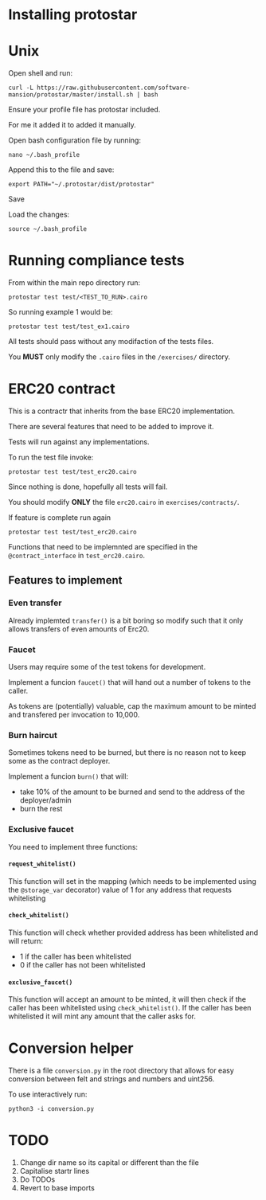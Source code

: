 # Installing protostar

# Unix

Open shell and run:

`curl -L https://raw.githubusercontent.com/software-mansion/protostar/master/install.sh | bash`

Ensure your profile file has protostar included.

For me it added it to added it manually.

Open bash configuration file by running:

`nano ~/.bash_profile`

Append this to the file and save:

`export PATH="~/.protostar/dist/protostar"`

Save

Load the changes:

`source ~/.bash_profile`

# Running compliance tests

From within the main repo directory run:

`protostar test test/<TEST_TO_RUN>.cairo`

So running example 1 would be:

`protostar test test/test_ex1.cairo`

All tests should pass without any modifaction of the tests files.

You **MUST** only modify the `.cairo` files in the `/exercises/` directory.

# ERC20 contract

This is a contractr that inherits from the base ERC20 implementation.

There are several features that need to be added to improve it.

Tests will run against any implementations.

To run the test file invoke:

`protostar test test/test_erc20.cairo`

Since nothing is done, hopefully all tests will fail.

You should modify **ONLY** the file `erc20.cairo` in `exercises/contracts/`.

If feature is complete run again

`protostar test test/test_erc20.cairo`

Functions that need to be implemnted are specified in the `@contract_interface` in `test_erc20.cairo`.

## Features to implement

### Even transfer

Already implemted `transfer()` is a bit boring so modify such that it only allows transfers of even amounts of Erc20.

### Faucet

Users may require some of the test tokens for development.

Implement a funcion `faucet()` that will hand out a number of tokens to the caller.

As tokens are (potentially) valuable, cap the maximum amount to be minted and transfered per invocation to 10,000.

### Burn haircut

Sometimes tokens need to be burned, but there is no reason not to keep some as the contract deployer.

Implement a funcion `burn()` that will:

- take 10% of the amount to be burned and send to the address of the deployer/admin
- burn the rest

### Exclusive faucet

You need to implement three functions:

#### `request_whitelist()`

This function will set in the mapping (which needs to be implemented using the `@storage_var` decorator) value of 1 for any address that requests whitelisting

#### `check_whitelist()`

This function will check whether provided address has been whitelisted and will return:

- 1 if the caller has been whitelisted
- 0 if the caller has not been whitelisted

#### `exclusive_faucet()`

This function will accept an amount to be minted, it will then check if the caller has been whitelisted using `check_whitelist()`. If the caller has been whitelisted it will mint any amount that the caller asks for.

# Conversion helper

There is a file `conversion.py` in the root directory that allows for easy conversion between felt and strings and numbers and uint256.

To use interactively run:

`python3 -i conversion.py`

# TODO

1. Change dir name so its capital or different than the file
2. Capitalise startr lines
3. Do TODOs
4. Revert to base imports
